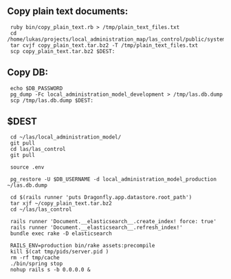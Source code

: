 ## Copy plain text documents:

     ruby bin/copy_plain_text.rb > /tmp/plain_text_files.txt
     cd /home/lukas/projects/local_administration_map/las_control/public/system/dragonfly/development
     tar cvjf copy_plain_text.tar.bz2 -T /tmp/plain_text_files.txt
     scp copy_plain_text.tar.bz2 $DEST:


## Copy DB:

     echo $DB_PASSWORD
     pg_dump -Fc local_administration_model_development > /tmp/las.db.dump
     scp /tmp/las.db.dump $DEST:



## $DEST

     cd ~/las/local_administration_model/
     git pull
     cd las/las_control
     git pull

     source .env

     pg_restore -U $DB_USERNAME -d local_administration_model_production ~/las.db.dump

     cd $(rails runner 'puts Dragonfly.app.datastore.root_path')
     tar xjf ~/copy_plain_text.tar.bz2
     cd ~/las/las_control

     rails runner 'Document.__elasticsearch__.create_index! force: true'
     rails runner 'Document.__elasticsearch__.refresh_index!'
     bundle exec rake -D elasticsearch

     RAILS_ENV=production bin/rake assets:precompile
     kill $(cat tmp/pids/server.pid )
     rm -rf tmp/cache
     ./bin/spring stop
     nohup rails s -b 0.0.0.0 &
